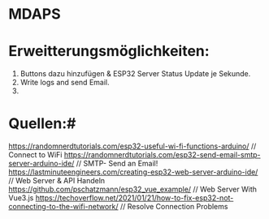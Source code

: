 # MDAPS










# Erweitterungsmöglichkeiten:
1. Buttons dazu hinzufügen & ESP32 Server Status Update je Sekunde.
2. Write logs and send Email.
3.

# Quellen:#
https://randomnerdtutorials.com/esp32-useful-wi-fi-functions-arduino/                       // Connect to WiFi
https://randomnerdtutorials.com/esp32-send-email-smtp-server-arduino-ide/                   // SMTP- Send an Email!
https://lastminuteengineers.com/creating-esp32-web-server-arduino-ide/                      // Web Server & API Handeln
https://github.com/pschatzmann/esp32_vue_example/                                           // Web Server With Vue3.js
https://techoverflow.net/2021/01/21/how-to-fix-esp32-not-connecting-to-the-wifi-network/    // Resolve Connection Problems

